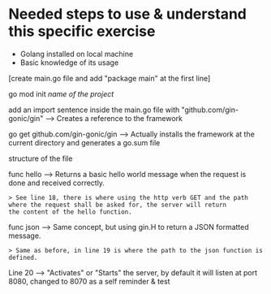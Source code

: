 # Needed steps to use & understand this specific exercise 

* Golang installed on local machine
* Basic knowledge of its usage

[create main.go file and add "package main" at the first line]

go mod init _name of the project_

add an import sentence inside the main.go file with "github.com/gin-gonic/gin" --> Creates a reference to the framework

go get github.com/gin-gonic/gin  --> Actually installs the framework at the current directory and generates a go.sum file


structure of the file

func hello --> Returns a basic hello world message when the request is done and received correctly.

	> See line 18, there is where using the http verb GET and the path where the request shall be asked for, the server will return
	the content of the hello function.

func json --> Same concept, but using gin.H to return a JSON formatted message.

	> Same as before, in line 19 is where the path to the json function is defined.

Line 20 --> "Activates" or "Starts" the server, by default it will listen at port 8080, changed to 8070 as a self reminder & test
